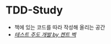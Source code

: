 # TDD-Study
- 책에 있는 코드를 따라 작성해 올리는 공간
- [*테스트 주도 개발 by 켄트 벡*](http://www.yes24.com/Product/Goods/12246033?Acode=101 "테스트 주도 개발 - 켄트 벡")